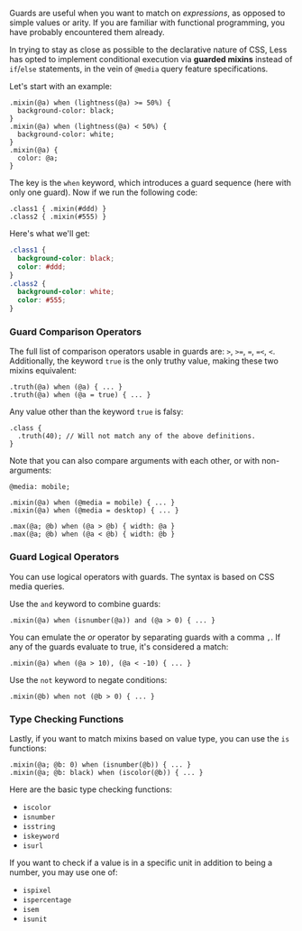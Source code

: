 Guards are useful when you want to match on _expressions_, as opposed to simple values or arity. If you are familiar with functional programming, you have probably encountered them already.

In trying to stay as close as possible to the declarative nature of CSS, Less has opted to implement conditional execution via **guarded mixins** instead of `if`/`else` statements, in the vein of `@media` query feature specifications.

Let's start with an example:

```less
.mixin(@a) when (lightness(@a) >= 50%) {
  background-color: black;
}
.mixin(@a) when (lightness(@a) < 50%) {
  background-color: white;
}
.mixin(@a) {
  color: @a;
}
```

The key is the `when` keyword, which introduces a guard sequence (here with only one guard). Now if we run the following code:

```less
.class1 { .mixin(#ddd) }
.class2 { .mixin(#555) }
```

Here's what we'll get:

```css
.class1 {
  background-color: black;
  color: #ddd;
}
.class2 {
  background-color: white;
  color: #555;
}
```

### Guard Comparison Operators

The full list of comparison operators usable in guards are: `>`, `>=`, `=`, `=<`, `<`. Additionally, the keyword `true` is the only truthy value, making these two mixins equivalent:

```less
.truth(@a) when (@a) { ... }
.truth(@a) when (@a = true) { ... }
```

Any value other than the keyword `true` is falsy:

```less
.class {
  .truth(40); // Will not match any of the above definitions.
}
```

Note that you can also compare arguments with each other, or with non-arguments:

```less
@media: mobile;

.mixin(@a) when (@media = mobile) { ... }
.mixin(@a) when (@media = desktop) { ... }

.max(@a; @b) when (@a > @b) { width: @a }
.max(@a; @b) when (@a < @b) { width: @b }
```

### Guard Logical Operators

You can use logical operators with guards. The syntax is based on CSS media queries.

Use the `and` keyword to combine guards:

```less
.mixin(@a) when (isnumber(@a)) and (@a > 0) { ... }
```

You can emulate the *or* operator by separating guards with a comma `,`. If any of the guards evaluate to true, it's considered a match:

```less
.mixin(@a) when (@a > 10), (@a < -10) { ... }
```

Use the `not` keyword to negate conditions:

```less
.mixin(@b) when not (@b > 0) { ... }
```

### Type Checking Functions

Lastly, if you want to match mixins based on value type, you can use the `is` functions:

```less
.mixin(@a; @b: 0) when (isnumber(@b)) { ... }
.mixin(@a; @b: black) when (iscolor(@b)) { ... }
```

Here are the basic type checking functions:

* `iscolor`
* `isnumber`
* `isstring`
* `iskeyword`
* `isurl`

If you want to check if a value is in a specific unit in addition to being a number, you may use one of:

* `ispixel`
* `ispercentage`
* `isem`
* `isunit`
